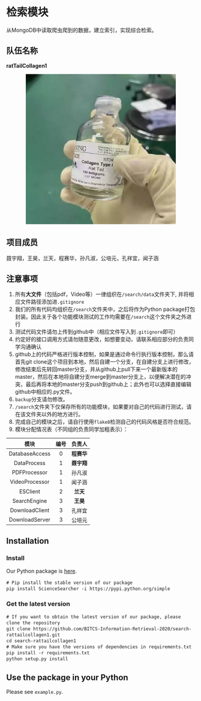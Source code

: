 # 检索模块

从MongoDB中读取爬虫爬到的数据，建立索引，实现综合检索。

## 队伍名称
**ratTailCollagen1**

<div style="text-align:center"><img src="./images/logo.png" height="400px" width="400px"></div>

## 项目成员

聂宇翔，王昊，兰天，程赛华，孙凡淑，公培元，孔祥宜，闻子涵

## 注意事项
1. 所有**大文件**（包括pdf，Video等）一律组织在`/search/data`文件夹下, 并将相应文件路径添加进`.gitignore`
2. 我们的所有代码均组织在`/search`文件夹中，之后将作为Python package打包封装。因此关于各个功能模块测试的工作均需要在`/search`这个文件夹之外进行
3. 测试代码文件请勿上传到github中（相应文件写入到`.gitignore`即可）
4. 约定好的接口调用方式请勿随意更改，如想要变动，请联系相应部分的负责同学沟通确认
5. github上的代码严格进行版本控制，如果是通过命令行执行版本控制，那么请首先git clone这个项目到本地，然后自建一个分支，在自建分支上进行修改，修改结束后先转回master分支，并从github上pull下来一个最新版本的master，然后在本地将自建分支merge到master分支上，以便解决潜在的冲突，最后再将本地的master分支push到github上；此外也可以选择直接编辑github中相应的.py文件。
6. `backup`分支请勿修改。
7. `/search`文件夹下仅保存所有的功能模块，如果要对自己的代码进行测试，请在该文件夹以外的地方进行。
8. 完成自己的模块之后，请自行使用`flake8`检测自己的代码风格是否符合规范。
9. 模块分配情况表（不同组的负责同学加粗表示）：

|   模块   | 编号 |          负责人          |
| :------: | :------: | :----------------------: |
| DatabaseAccess |    0     |       **程赛华**       |
| DataProcess |    1     |      **聂宇翔**       |
| PDFProcessor |    1     | 孙凡淑 |
| VideoProcessor |    1     |   闻子涵          |
| ESClient |    2     |           **兰天**           |
| SearchEngine |    3     |     **王昊**     |
| DownloadClient |    3     | 孔祥宜  |
| DownloadServer |    3     | 公培元 |

## Installation
### Install
Our Python package is [here](https://pypi.org/project/ScienceSearcher/1.0.1/).
```shell
# Pip install the stable version of our package
pip install ScienceSearcher -i https://pypi.python.org/simple
```
### Get the latest version
```shell
# If you want to obtain the latest version of our package, please clone the repository
git clone https://github.com/BITCS-Information-Retrieval-2020/search-rattailcollagen1.git
cd search-rattailcollagen1
# Make sure you have the versions of dependencies in requirements.txt
pip install -r requirements.txt
python setup.py install
```
## Use the package in your Python
Please see `example.py`.
